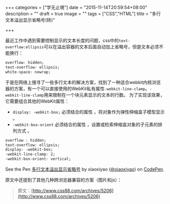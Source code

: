 +++
categories = ["学无止境"]
date = "2015-11-14T20:59:54+08:00"
description = ""
draft = true
image = ""
tags = ["CSS","HTML"]
title = "多行文本溢出显示省略号(转)"

+++

最近工作中遇到需要控制显示的文本长度的问题，css中的`text-overflow:ellipsis`可以在溢出容器的文本后面自动加上省略号，但是文本必须不能换行：
```css
overflow: hidden;
text-overflow: ellipsis;
white-space: nowrap;
```
于是在网络上搜寻了一些多行文本的解决方案，找到了一种适合webkit内核浏览器的方案，有一个可以直接使用的WebKit私有属性`-webkit-line-clamp`。`-webkit-line-clamp`用来限制在一个块元素显示的文本的行数。 为了实现该效果，它需要组合其他的WebKit属性：

* `display: -webkit-box;` 必须结合的属性 ，将对象作为弹性伸缩盒子模型显示 。
* `-webkit-box-orient` 必须结合的属性 ，设置或检索伸缩盒对象的子元素的排列方式 。

```css
overflow : hidden;
text-overflow: ellipsis;
display: -webkit-box;
-webkit-line-clamp: 2;
-webkit-box-orient: vertical;
```
<p data-height="268" data-theme-id="0" data-slug-hash="zvyXmW" data-default-tab="html" data-user="xiaoxiyao" class='codepen'>See the Pen <a href='http://codepen.io/xiaoxiyao/pen/zvyXmW/'>多行文本溢出显示省略号</a> by xiaoxiyao (<a href='http://codepen.io/xiaoxiyao'>@xiaoxiyao</a>) on <a href='http://codepen.io'>CodePen</a>.</p>
<script async src="//assets.codepen.io/assets/embed/ei.js"></script>

原文中还提到了其他几种跨浏览器兼容的方案（图片和js）：
> 原文：[http://www.css88.com/archives/5206](http://www.css88.com/archives/5206)
